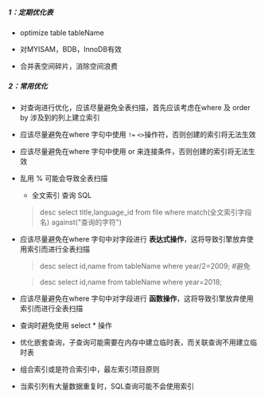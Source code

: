 ##### 1：定期优化表

- optimize table tableName

- 对MYISAM，BDB，InnoDB有效

- 合并表空间碎片，消除空间浪费

##### 2：常用优化

- 对查询进行优化，应该尽量避免全表扫描，首先应该考虑在where 及 order by 涉及到的列上建立索引

- 应该尽量避免在where 字句中使用 `!=` `<>`操作符，否则创建的索引将无法生效

- 应该尽量避免在where 字句中使用 or 来连接条件，否则创建的索引将无法生效

- 乱用 % 可能会导致全表扫描

    - 全文索引 查询 SQL

	> desc select title,language_id from file where match(全文索引字段名) against("查询的字符")

- 应该尽量避免在where 字句中对字段进行 **表达式操作**，这将导致引擎放弃使用索引而进行全表扫描

	> desc select id,name from tableName where year/2=2009;   #避免

	> desc select id,name from tableName where year=2018;

- 应该尽量避免在where 字句中对字段进行 **函数操作**，这将导致引擎放弃使用索引而进行全表扫描

- 查询时避免使用 select * 操作

- 优化嵌套查询，子查询可能需要在内存中建立临时表，而关联查询不用建立临时表

- 组合索引或是符合索引中，最左索引项目原则

- 当索引列有大量数据重复时，SQL查询可能不会使用索引
